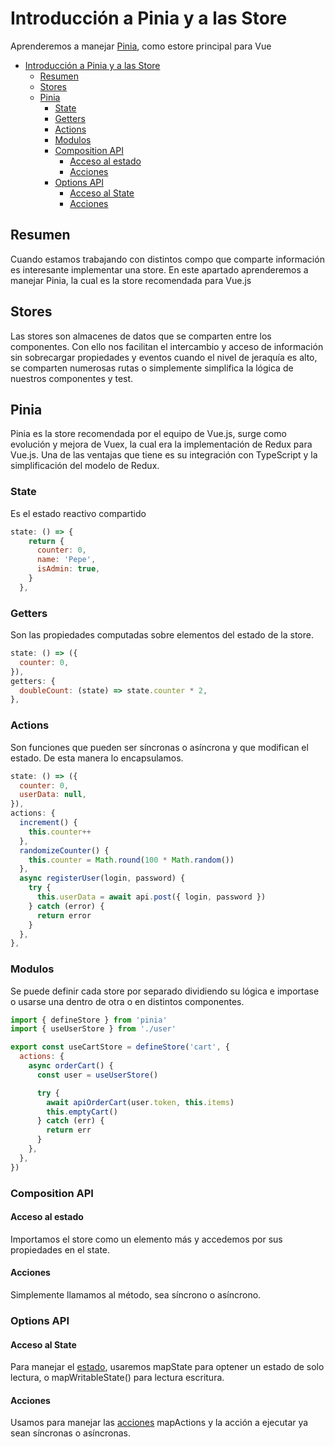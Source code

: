 # Introducción a Pinia y a las Store

Aprenderemos a manejar [Pinia](https://pinia.vuejs.org/), como estore principal para Vue

- [Introducción a Pinia y a las Store](#introducción-a-pinia-y-a-las-store)
  - [Resumen](#resumen)
  - [Stores](#stores)
  - [Pinia](#pinia)
    - [State](#state)
    - [Getters](#getters)
    - [Actions](#actions)
    - [Modulos](#modulos)
    - [Composition API](#composition-api)
      - [Acceso al estado](#acceso-al-estado)
      - [Acciones](#acciones)
    - [Options API](#options-api)
      - [Acceso al State](#acceso-al-state)
      - [Acciones](#acciones-1)

## Resumen

Cuando estamos trabajando con distintos compo que comparte información es interesante implementar una store. En este apartado aprenderemos a manejar Pinia, la cual es la store recomendada para Vue.js

## Stores

Las stores son almacenes de datos que se comparten entre los componentes. Con ello nos facilitan el intercambio y acceso de información sin sobrecargar propiedades y eventos cuando el nivel de jeraquía es alto, se comparten numerosas rutas o simplemente simplifica la lógica de nuestros componentes y test.

## Pinia

Pinia es la store recomendada por el equipo de Vue.js, surge como evolución y mejora de Vuex, la cual era la implementación de Redux para Vue.js. Una de las ventajas que tiene es su integración con TypeScript y la simplificación del modelo de Redux.

### State

Es el estado reactivo compartido

```js
state: () => {
    return {
      counter: 0,
      name: 'Pepe',
      isAdmin: true,
    }
  },
```

### Getters

Son las propiedades computadas sobre elementos del estado de la store.

```js
state: () => ({
  counter: 0,
}),
getters: {
  doubleCount: (state) => state.counter * 2,
},
```

### Actions

Son funciones que pueden ser síncronas o asíncrona y que modifican el estado. De esta manera lo encapsulamos.

```js
state: () => ({
  counter: 0,
  userData: null,
}),
actions: {
  increment() {
    this.counter++
  },
  randomizeCounter() {
    this.counter = Math.round(100 * Math.random())
  },
  async registerUser(login, password) {
    try {
      this.userData = await api.post({ login, password })
    } catch (error) {
      return error
    }
  },
},
```

### Modulos

Se puede definir cada store por separado dividiendo su lógica e importase o usarse una dentro de otra o en distintos componentes.

```js
import { defineStore } from 'pinia'
import { useUserStore } from './user'

export const useCartStore = defineStore('cart', {
  actions: {
    async orderCart() {
      const user = useUserStore()

      try {
        await apiOrderCart(user.token, this.items)
        this.emptyCart()
      } catch (err) {
        return err
      }
    },
  },
})
```

### Composition API

#### Acceso al estado

Importamos el store como un elemento más y accedemos por sus propiedades en el state.

#### Acciones

Simplemente llamamos al método, sea síncrono o asíncrono.

### Options API

#### Acceso al State

Para manejar el [estado](https://pinia.vuejs.org/core-concepts/state.html#usage-with-the-options-api), usaremos mapState para optener un estado de solo lectura, o mapWritableState() para lectura escritura.

#### Acciones

Usamos para manejar las [acciones](https://pinia.vuejs.org/core-concepts/actions.html#without-setup) mapActions y la acción a ejecutar ya sean síncronas o asíncronas.
